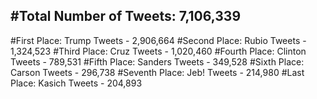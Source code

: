 #Total Number of Tweets: 7,106,339 
---
#First Place: Trump Tweets - 2,906,664
#Second Place: Rubio Tweets - 1,324,523
#Third Place: Cruz Tweets - 1,020,460
#Fourth Place: Clinton Tweets - 789,531
#Fifth Place: Sanders Tweets - 349,528
#Sixth Place: Carson Tweets - 296,738
#Seventh Place: Jeb! Tweets - 214,980
#Last Place: Kasich Tweets - 204,893
